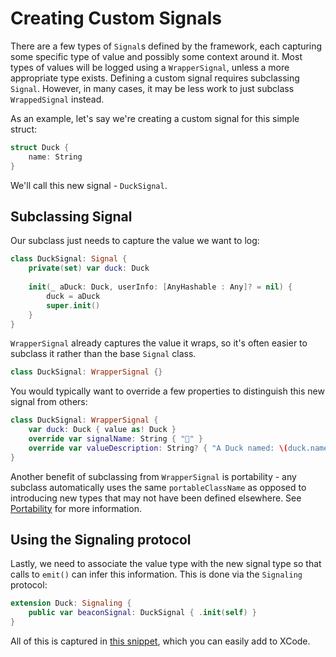 # Creating Custom Signals

There are a few types of `Signal`s defined by the framework, each capturing some specific type of value and possibly some context around it. Most types of values will be logged using a `WrapperSignal`, unless a more appropriate type exists. Defining a custom signal requires subclassing `Signal`. However, in many cases, it may be less work to just subclass `WrappedSignal` instead.

As an example, let's say we're creating a custom signal for this simple struct:

```swift
struct Duck {
    name: String
}
```

We'll call this new signal - `DuckSignal`.

## Subclassing Signal

Our subclass just needs to capture the value we want to log:

```swift
class DuckSignal: Signal {
    private(set) var duck: Duck
    
    init(_ aDuck: Duck, userInfo: [AnyHashable : Any]? = nil) {
        duck = aDuck
        super.init()
    }
}
```

`WrapperSignal` already captures the value it wraps, so it's often easier to subclass it rather than the base `Signal` class.

```swift
class DuckSignal: WrapperSignal {}
```

You would typically want to override a few properties to distinguish this new signal from others:

```swift
class DuckSignal: WrapperSignal {
    var duck: Duck { value as! Duck }
    override var signalName: String { "🦆" }
    override var valueDescription: String? { "A Duck named: \(duck.name)" }
}
```

Another benefit of subclassing from `WrapperSignal` is portability - any subclass automatically uses the same `portableClassName` as opposed to introducing new types that may not have been defined elsewhere. See [Portability](Portability.md) for more information.

## Using the Signaling protocol

Lastly, we need to associate the value type with the new signal type so that calls to `emit()` can infer this information. This is done via the `Signaling` protocol:

```swift
extension Duck: Signaling {
    public var beaconSignal: DuckSignal { .init(self) }
}
```


All of this is captured in [this snippet](https://github.com/grype/SwiftBeacon/blob/master/Xcode/Snippets/MakeSignal.swift), which you can easily add to XCode.